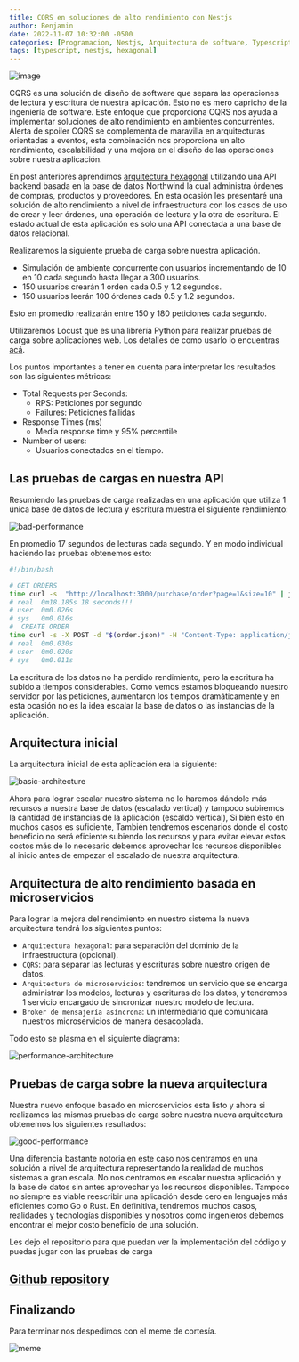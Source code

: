 ```yaml
---
title: CQRS en soluciones de alto rendimiento con Nestjs
author: Benjamin
date: 2022-11-07 10:32:00 -0500
categories: [Programacion, Nestjs, Arquitectura de software, Typescript]
tags: [typescript, nestjs, hexagonal]
---
```


![image](https://i.ibb.co/1Tm9pVK/Screen-Shot-2022-12-30-at-00-55-44.png)

CQRS es una solución de diseño de software que separa las operaciones de lectura y escritura de nuestra aplicación. Esto no es mero capricho de la ingeniería de software. Este enfoque que proporciona CQRS nos ayuda a implementar soluciones de alto rendimiento en ambientes concurrentes. Alerta de spoiler CQRS se complementa de maravilla en arquitecturas orientadas a eventos, esta combinación nos proporciona un alto rendimiento, escalabilidad y una mejora en el diseño de las operaciones sobre nuestra aplicación.

En post anteriores aprendimos [arquitectura hexagonal](https://nullpointer-excelsior.github.io/posts/implementando-hexagonal-con-nestjs-part1/) utilizando una API backend basada en la base de datos Northwind la cual administra órdenes de compras, productos y proveedores. En esta ocasión les presentaré una solución de alto rendimiento a nivel de infraestructura con los casos de uso de crear y leer órdenes, una operación de lectura y la otra de escritura. El estado actual de esta aplicación es solo una API conectada a una base de datos relacional.

Realizaremos la siguiente prueba de carga sobre nuestra aplicación.

* Simulación de ambiente concurrente con usuarios incrementando de 10 en 10 cada segundo hasta llegar a 300 usuarios.
* 150 usuarios crearán 1 orden cada 0.5 y 1.2 segundos.
* 150 usuarios leerán 100 órdenes cada 0.5 y 1.2 segundos.

Esto en promedio realizarán entre 150 y 180 peticiones cada segundo.

Utilizaremos Locust que es una librería Python para realizar pruebas de carga sobre aplicaciones web. Los detalles de como usarlo lo encuentras [acá](https://docs.locust.io/en/stable/quickstart.html). 

Los puntos importantes a tener en cuenta para interpretar los resultados son las siguientes métricas: 

* Total Requests per Seconds: 
    * RPS: Peticiones por segundo
    * Failures: Peticiones fallidas
* Response Times (ms)
    * Media response time y 95% percentile
* Number of users:
    * Usuarios conectados en el tiempo.

## Las pruebas de cargas en nuestra API

Resumiendo las pruebas de carga realizadas en una aplicación que utiliza 1 única base de datos de lectura y escritura muestra el siguiente rendimiento:

![bad-performance](https://i.ibb.co/tZ87PD9/mal-rendimiento.png)

En promedio 17 segundos de lecturas cada segundo. Y en modo individual haciendo las pruebas obtenemos esto:

 ```bash
 #!/bin/bash

 # GET ORDERS
 time curl -s  "http://localhost:3000/purchase/order?page=1&size=10" | jq
# real	0m18.185s 18 seconds!!!
# user	0m0.026s
# sys	0m0.016s
#  CREATE ORDER
time curl -s -X POST -d "$(order.json)" -H "Content-Type: application/json" http://localhost:3000/purchase/order | jq
# real	0m0.030s
# user	0m0.020s
# sys	0m0.011s

```

La escritura de los datos no ha perdido rendimiento, pero la escritura ha subido a tiempos considerables. Como vemos estamos bloqueando nuestro servidor por las peticiones, aumentaron los tiempos dramáticamente y en esta ocasión no es la idea escalar la base de datos o las instancias de la aplicación.

## Arquitectura inicial 

La arquitectura inicial de esta aplicación era la siguiente:

![basic-architecture](https://i.ibb.co/GWMqMk8/Screen-Shot-2022-12-29-at-17-17-55.png)

Ahora para lograr escalar nuestro sistema no lo haremos dándole más recursos a nuestra base de datos (escalado vertical) y tampoco subiremos la cantidad de instancias de la aplicación (escaldo vertical), Si bien esto en muchos casos es suficiente, También tendremos escenarios donde el costo beneficio no será eficiente subiendo los recursos y para evitar elevar estos costos más de lo necesario debemos aprovechar los recursos disponibles al inicio antes de empezar el escalado de nuestra arquitectura.

## Arquitectura de alto rendimiento basada en microservicios 

Para lograr la mejora del rendimiento en nuestro sistema la nueva arquitectura tendrá los siguientes puntos:

* `Arquitectura hexagonal`: para separación del dominio de la infraestructura (opcional).
* `CQRS`: para separar las lecturas y escrituras sobre nuestro origen de datos.
* `Arquitectura de microservicios`: tendremos un servicio que se encarga administrar los modelos, lecturas y escrituras de los datos, y tendremos 1 servicio encargado de sincronizar nuestro modelo de lectura.
* `Broker de mensajería asíncrona`: un intermediario que comunicara nuestros microservicios de manera desacoplada.

Todo esto se plasma en el siguiente diagrama:

![performance-architecture](https://i.ibb.co/4K5FHrY/Screen-Shot-2022-12-29-at-18-07-44.png)

## Pruebas de carga sobre la nueva arquitectura

Nuestra nuevo enfoque basado en microservicios esta listo y ahora si realizamos las mismas pruebas de carga sobre nuestra nueva arquitectura obtenemos los siguientes resultados:

![good-performance](https://i.ibb.co/ZWdKHpG/buen-rendimiento.png)

Una diferencia bastante notoria en este caso nos centramos en una solución a nivel de arquitectura representando la realidad de muchos sistemas a gran escala. No nos centramos en escalar nuestra aplicación y la base de datos sin antes aprovechar ya los recursos disponibles. Tampoco no siempre es viable reescribir una aplicación desde cero en lenguajes más eficientes como Go o Rust. En definitiva, tendremos muchos casos, realidades y tecnologías disponibles y nosotros como ingenieros debemos encontrar el mejor costo beneficio de una solución. 

Les dejo el repositorio para que puedan ver la implementación del código y puedas jugar con las pruebas de carga 

## [Github repository](https://github.com/nullpointer-excelsior/high-performance-with-cqrs-events-on-nestjs)

## Finalizando 

Para terminar nos despedimos con el meme de cortesía.

![meme](https://i.ibb.co/JdbbbVH/memeawdasdc.jpg)







